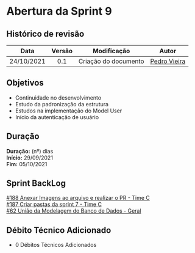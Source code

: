 # Abertura da Sprint 9

## Histórico de revisão

|  **Data**  | **Versão** |   **Modificação**    |                  **Autor**                  |
| :--------: | :--------: | :------------------: | :-----------------------------------------: |
| 24/10/2021 |    0.1     | Criação do documento | [Pedro Vieira](https://github.com/Pedro-V8) |

## Objetivos

- Continuidade no desenvolvimento
- Estudo da padronização da estrutura
- Estudos na implementação do Model User
- Início da autenticação de usuário

## Duração

**Duração:** (nº) dias
<br>
**Início:** 29/09/2021
<br>
**Fim:** 05/10/2021

## Sprint BackLog

[#188 Anexar Imagens ao arquivo e realizar o PR - Time C](https://github.com/fga-eps-mds/2021-1-hospitalar/issues/188)
<br>
[#187 Criar pastas da sprint 7 - Time C](https://github.com/fga-eps-mds/2021-1-hospitalar/issues/187)
<br>
[#62 União da Modelagem do Banco de Dados - Geral](https://github.com/fga-eps-mds/2021-1-hospitalar/issues/62)

## Débito Técnico Adicionado

- 0 Débitos Técnicos Adicionados
